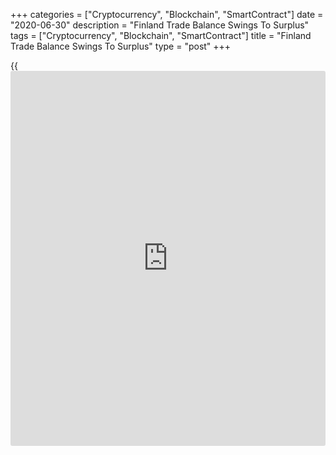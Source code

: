 +++
categories = ["Cryptocurrency", "Blockchain", "SmartContract"]
date = "2020-06-30"
description = "Finland Trade Balance Swings To Surplus"
tags = ["Cryptocurrency", "Blockchain", "SmartContract"]
title = "Finland Trade Balance Swings To Surplus"
type = "post"
+++

{{<iframe id="large-banner" src="https://www.bounty.group/#slide=4.0" width="100%" height="600" scrolling="no" style="border: 0px solid rgb(216, 221, 230); border-radius: 3px;">}}

Finland's trade balance swung to surplus in April, final figures from
the Finnish Customs showed on Tuesday.

The trade balance registered a revised surplus of EUR 144 million in
April versus a deficit of EUR 321 million in the same month last year.
According to initial estimate, the trade surplus was EUR 190 million.

Exports declined 19.9 percent year-on-year in April, which was revised
from -19.8 percent.

At the same time, imports fell 26.8 percent yearly in April versus the
initial estimate of -27.5 percent.

Exports to the EU countries decreased 21.4 percent in April. According
to the initial estimate, exports were down 21.5 percent.

Imports from EU countries declined 26.7 percent compared to the initial
estimate of 27.7 percent fall.

Shipments to countries outside the EU decreased 18.0 percent, which was
revised from -17.9 percent estimated previously.

Imports from outside the EU countries declined 26.8 percent. According
to the initial estimate, imports fell 27.7 percent.

For the January-April period, the trade deficit was about EUR 1.2
billion versus a surplus of EUR 51 million a year ago.

Exports declined 14.5 percent, as initially estimated. The decline in
imports was revised to 9.1 percent from 9.3 percent estimated initially.

For comments and feedback [contact](https://www.playgroundfx.com/contact/): editorial@rtt[news](https://www.letsplayfx.com/blog/forex-news-website/).com

[Economic News][1]

 **What parts of the world are seeing the best (and worst) economic
performances lately? Click[here][2] to check out our [Econ Scorecard][2]
and find out! See up-to-the-moment [ranking](https://www.playgroundfx.com/blog/crypto-exchange-ranking/)s for the best and worst
performers in [GDP][3], [unemployment rate][4], [inflation][5] and much
more.**

   1. www.rtt[news](https://www.letsplayfx.com/blog/forex-news-website/).com/Content/EconomicNews.aspx
   2. www.rtt[news](https://www.letsplayfx.com/blog/forex-news-website/).com/economic-scorecard/world-rank/industrial-production/highest-performance.aspx
   3. www.rtt[news](https://www.letsplayfx.com/blog/forex-news-website/).com/economic-scorecard/world-rank/GDP/highest-performance.aspx
   4. www.rtt[news](https://www.letsplayfx.com/blog/forex-news-website/).com/economic-scorecard/world-rank/unemployment-rate/lowest-performance.aspx
   5. www.rtt[news](https://www.letsplayfx.com/blog/forex-news-website/).com/economic-scorecard/world-rank/CPI/highest-performance.aspx